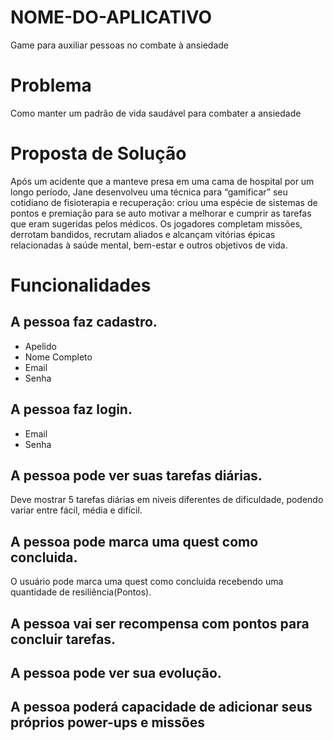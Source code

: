 # NOME-DO-APLICATIVO
Game para auxiliar pessoas no combate à ansiedade

# Problema

Como manter um padrão de vida saudável para combater a ansiedade

# Proposta de Solução
Após um acidente que a manteve presa em uma cama de hospital por um longo período, Jane desenvolveu uma técnica para “gamificar” seu cotidiano de fisioterapia e recuperação: criou uma espécie de sistemas de pontos e premiação para se auto motivar a melhorar e cumprir as tarefas que eram sugeridas pelos médicos.
Os jogadores completam missões, derrotam bandidos, recrutam aliados e alcançam vitórias épicas relacionadas à saúde mental, bem-estar e outros objetivos de vida.


# Funcionalidades 

## A pessoa faz cadastro.

- Apelido
- Nome Completo
- Email
- Senha

## A pessoa faz login.

- Email
- Senha

## A pessoa pode ver suas tarefas diárias.

Deve mostrar 5 tarefas diárias em niveis diferentes de dificuldade, podendo variar entre fácil, média e difícil.

## A pessoa pode marca uma quest como concluida.

O usuário pode marca uma quest como concluida recebendo uma quantidade de resiliência(Pontos).

## A pessoa vai ser recompensa com pontos para concluir tarefas.

## A pessoa pode ver sua evolução.

## A pessoa poderá capacidade de adicionar seus próprios power-ups e missões

